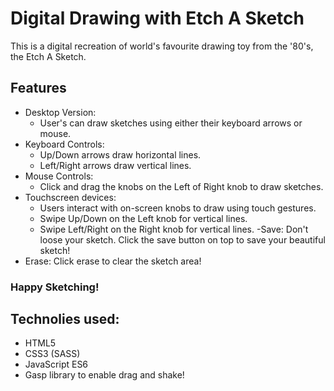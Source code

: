 # Digital Drawing with Etch A Sketch
This is a digital recreation of world's favourite drawing toy from the '80's, the Etch A Sketch.

## Features
- Desktop Version:
    -  User's can draw sketches using either  their keyboard arrows or mouse.
- Keyboard Controls:
    - Up/Down arrows draw horizontal lines.
    - Left/Right arrows draw vertical lines.
- Mouse Controls:
    - Click and drag the knobs on the Left of Right knob to draw sketches.
- Touchscreen devices:
    - Users interact with on-screen knobs to draw using touch gestures.
    - Swipe Up/Down on the Left knob for vertical lines.
    - Swipe Left/Right on the Right knob for vertical lines.
-Save: Don't loose your sketch. Click the save button on top to save your beautiful sketch!
- Erase: Click erase to clear the sketch area!

### Happy Sketching!

## Technolies used:
- HTML5
- CSS3 (SASS)
- JavaScript ES6
- Gasp library to enable drag and shake!

